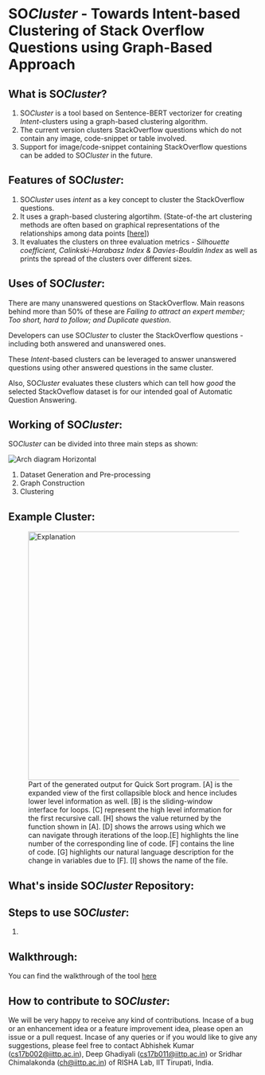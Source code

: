 # SO*Cluster* - Towards Intent-based Clustering of Stack Overflow Questions using Graph-Based Approach

## What is SO*Cluster*?
1. SO*Cluster* is a tool based on Sentence-BERT vectorizer for creating *Intent*-clusters using a graph-based clustering algorithm.
2. The current version clusters StackOverflow questions which do not contain any image, code-snippet or table involved.
3. Support for image/code-snippet containing StackOverflow questions can be added to SO*Cluster* in the future.

## Features of SO*Cluster*:
1. SO*Cluster* uses *intent* as a key concept to cluster the StackOverflow questions.
2. It uses a graph-based clustering algortihm. (State-of-the art clustering methods are often based on graphical representations of the relationships among data points [<a href="https://ojs.aaai.org/index.php/AAAI/article/view/10302/10161">here</a>])
3. It evaluates the clusters on three evaluation metrics - *Silhouette coefficient, Calinkski-Harabasz Index & Davies-Bouldin Index* as well as prints the spread of the clusters over different sizes.

## Uses of SO*Cluster*:
There are many unanswered questions on StackOverflow. Main reasons behind more than 50% of these are *Failing to attract an expert member; Too short, hard to follow; and Duplicate question*.

Developers can use SO*Cluster* to cluster the StackOverflow questions - including both answered and unanswered ones.

These *Intent*-based clusters can be leveraged to answer unanswered questions using other answered questions in the same cluster.

Also, SO*Cluster* evaluates these clusters which can tell how *good* the selected StackOveflow dataset is for our intended goal of Automatic Question Answering.

## Working of SO*Cluster*:
SO*Cluster* can be divided into three main steps as shown:

![Arch diagram Horizontal](https://user-images.githubusercontent.com/46972481/117248272-53706b00-ae5d-11eb-9ef6-252dbbf36304.png)

1. Dataset Generation and Pre-processing
2. Graph Construction
3. Clustering


## Example Cluster:
<figure>
<img width=500 alt="Explanation" src="https://user-images.githubusercontent.com/35232831/117125604-616bb080-adb7-11eb-9048-c006557ab804.png">
<figcaption>
Part of the generated output for Quick Sort program. [A] is the expanded view of the first collapsible block and hence includes lower level information as well. [B] is the sliding-window interface for loops. [C] represent the high level information for the first recursive call. [H] shows the value returned by the function shown in [A]. [D] shows the arrows using which we can navigate through iterations of the loop.[E] highlights the line number of the corresponding line of code. [F] contains the line of code. [G] highlights our natural language description for the change in variables due to [F]. [I] shows the name of the file.
</figcaption>
</figure>

## What's inside SO*Cluster* Repository:


## Steps to use SO*Cluster*:
1. 

## Walkthrough:
You can find the walkthrough of the tool <a href="https://youtu.be/">here</a>

## How to contribute to SO*Cluster*:
We will be very happy to receive any kind of contributions. Incase of a bug or an enhancement idea or a feature improvement idea, please open an issue or a pull request. Incase of any queries or if you would like to give any suggestions, please feel free to contact Abhishek Kumar (cs17b002@iittp.ac.in), Deep Ghadiyali (cs17b011@iittp.ac.in) or Sridhar Chimalakonda (ch@iittp.ac.in) of RISHA Lab, IIT Tirupati, India.

